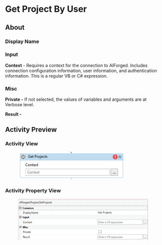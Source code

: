 # Get Project By User

## About

### Display Name

### Input

**Context** - Requires a context for the connection to AIForged. Includes connection configuration information, user information, and authentication information. This is a regular VB or C# expression.

### Misc

**Private -** If not selected, the values of variables and arguments are at Verbose level.

**Result -**

## Activity Preview

### Activity View

<figure><img src="../../.gitbook/assets/image (99).png" alt=""><figcaption></figcaption></figure>

### Activity Property View

<figure><img src="../../.gitbook/assets/image (28).png" alt=""><figcaption></figcaption></figure>
